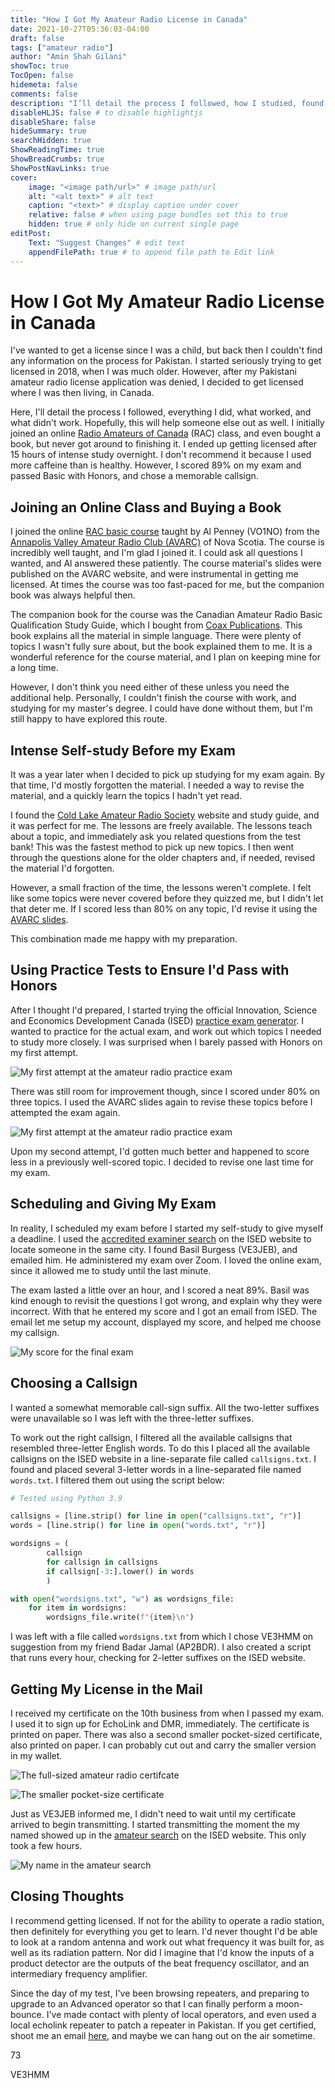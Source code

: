 ```yaml
---
title: "How I Got My Amateur Radio License in Canada"
date: 2021-10-27T05:36:03-04:00
draft: false
tags: ["amateur radio"]
author: "Amin Shah Gilani"
showToc: true
TocOpen: false
hidemeta: false
comments: false
description: "I’ll detail the process I followed, how I studied, found an examiner, and chose my callsign."
disableHLJS: false # to disable highlightjs
disableShare: false
hideSummary: true
searchHidden: true
ShowReadingTime: true
ShowBreadCrumbs: true
ShowPostNavLinks: true
cover:
    image: "<image path/url>" # image path/url
    alt: "<alt text>" # alt text
    caption: "<text>" # display caption under cover
    relative: false # when using page bundles set this to true
    hidden: true # only hide on current single page
editPost:
    Text: "Suggest Changes" # edit text
    appendFilePath: true # to append file path to Edit link
---
```




<script src="https://polyfill.io/v3/polyfill.min.js?features=es6"></script>
<script id="MathJax-script" async
        src="https://cdn.jsdelivr.net/npm/mathjax@3/es5/tex-mml-chtml.js">
</script>


# How I Got My Amateur Radio License in Canada

I've wanted to get a license since I was a child, but back then I couldn't find any information on the process for Pakistan. I started seriously trying to get licensed in 2018, when I was much older. However, after my Pakistani amateur radio license application was denied, I decided to get licensed where I was then living, in Canada.

Here, I'll detail the process I followed, everything I did, what worked, and what didn't work. Hopefully, this will help someone else out as well. I initially joined an online [Radio Amateurs of Canada](https://www.rac.ca/) (RAC) class, and even bought a book, but never got around to finishing it. I ended up getting licensed after 15 hours of intense study overnight. I don't recommend it because I used more caffeine than is healthy. However, I scored 89% on my exam and passed Basic with Honors, and chose a memorable callsign.

## Joining an Online Class and Buying a Book

I joined the online [RAC basic course](https://www.rac.ca/amateur-radio-courses/) taught by Al Penney (VO1NO) from the [Annapolis Valley Amateur Radio Club (AVARC)](https://avarc.ca/) of Nova Scotia. The course is incredibly well taught, and I'm glad I joined it. I could ask all questions I wanted, and Al answered these patiently. The course material's slides were published on the AVARC website, and were instrumental in getting me licensed. At times the course was too fast-paced for me, but the companion book was always helpful then.

The companion book for the course was the Canadian Amateur Radio Basic Qualification Study Guide, which I bought from [Coax Publications](https://www.coaxpublications.ca/). This book explains all the material in simple language. There were plenty of topics I wasn't fully sure about, but the book explained them to me. It is a wonderful reference for the course material, and I plan on keeping mine for a long time.

However, I don't think you need either of these unless you need the additional help. Personally, I couldn't finish the course with work, and studying for my master's degree. I could have done without them, but I'm still happy to have explored this route.

## Intense Self-study Before my Exam

It was a year later when I decided to pick up studying for my exam again. By that time, I'd mostly forgotten the material. I needed a way to revise the material, and a quickly learn the topics I hadn't yet read.

I found the [Cold Lake Amateur Radio Society](https://clares.ca) website and study guide, and it was perfect for me. The lessons are freely available. The lessons teach about a topic, and immediately ask you related questions from the test bank! This was the fastest method to pick up new topics. I then went through the questions alone for the older chapters and, if needed, revised the material I'd forgotten.

However, a small fraction of the time, the lessons weren't complete. I felt like some topics were never covered before they quizzed me, but I didn't let that deter me. If I scored less than 80% on any topic, I'd revise it using the [AVARC slides](https://avarc.ca/index.php/online-basic-course/).

This combination made me happy with my preparation.

## Using Practice Tests to Ensure I'd Pass with Honors

After I thought I'd prepared, I started trying the official Innovation, Science and Economics Development Canada (ISED) [practice exam generator](https://www.ic.gc.ca/eic/site/025.nsf/eng/h_00040.html). I wanted to practice for the actual exam, and work out which topics I needed to study more closely. I was surprised when I barely passed with Honors on my first attempt.

![My first attempt at the amateur radio practice exam](/images/how-I-got-my-amateur-radio-license-canada/first-practice.png)

There was still room for improvement though, since I scored under 80% on three topics. I used the AVARC slides again to revise these topics before I attempted the exam again.

![My first attempt at the amateur radio practice exam](/images/how-I-got-my-amateur-radio-license-canada/second-practice.png)

Upon my second attempt, I'd gotten much better and happened to score less in a previously well-scored topic. I decided to revise one last time for my exam.

## Scheduling and Giving My Exam

In reality, I scheduled my exam before I started my self-study to give myself a deadline. I used the [accredited examiner search](https://www.ic.gc.ca/eic/site/025.nsf/eng/h_00003.html) on the ISED website to locate someone in the same city. I found Basil Burgess (VE3JEB), and emailed him. He administered my exam over Zoom. I loved the online exam, since it allowed me to study until the last minute.

The exam lasted a little over an hour, and I scored a neat 89%. Basil was kind enough to revisit the questions I got wrong, and explain why they were incorrect. With that he entered my score and I got an email from ISED. The email let me setup my account, displayed my score, and helped me choose my callsign.

![My score for the final exam](/images/how-I-got-my-amateur-radio-license-canada/final-exam-score.png)

## Choosing a Callsign

I wanted a somewhat memorable call-sign suffix. All the two-letter suffixes were unavailable so I was left with the three-letter suffixes.

To work out the right callsign, I filtered all the available callsigns that resembled three-letter English words. To do this I placed all the available callsigns on the ISED website in a line-separate file called `callsigns.txt`. I found and placed several 3-letter words in a line-separated file named `words.txt`. I filtered them out using the script below:

```python
# Tested using Python 3.9

callsigns = [line.strip() for line in open("callsigns.txt", "r")]
words = [line.strip() for line in open("words.txt", "r")]

wordsigns = (
        callsign
        for callsign in callsigns
        if callsign[-3:].lower() in words
        )

with open("wordsigns.txt", "w") as wordsigns_file:
    for item in wordsigns:
        wordsigns_file.write(f"{item}\n")
```

I was left with a file called `wordsigns.txt` from which I chose VE3HMM on suggestion from my friend Badar Jamal (AP2BDR). I also created a script that runs every hour, checking for 2-letter suffixes on the ISED website.

## Getting My License in the Mail

I received my certificate on the 10th business from when I passed my exam. I used it to sign up for EchoLink and DMR, immediately. The certificate is printed on paper. There was also a second smaller pocket-sized certificate, also printed on paper. I can probably cut out and carry the smaller version in my wallet.

![The full-sized amateur radio certifcate](/images/how-I-got-my-amateur-radio-license-canada/redacted-cert.jpg)

![The smaller pocket-size certificate](/images/how-I-got-my-amateur-radio-license-canada/redacted-wallet-cert.jpg)

Just as VE3JEB informed me, I didn't need to wait until my certificate arrived to begin transmitting. I started transmitting the moment the my named showed up in the [amateur search](https://apc-cap.ic.gc.ca/pls/apc_anon/query_amat_cs$.startup) on the ISED website. This only took a few hours.

![My name in the amateur search](/images/how-I-got-my-amateur-radio-license-canada/amateur-search.png)

## Closing Thoughts

I recommend getting licensed. If not for the ability to operate a radio station, then definitely for everything you get to learn. I'd never thought I'd be able to look at a random antenna and work out what frequency it was built for, as well as its radiation pattern. Nor did I imagine that I'd know the inputs of a product detector are the outputs of the beat frequency oscillator, and an intermediary frequency amplifier.

Since the day of my test, I've been browsing repeaters, and preparing to upgrade to an Advanced operator so that I can finally perform a moon-bounce. I've made contact with plenty of local operators, and even used a local echolink repeater to patch a repeater in Pakistan. If you get certified, shoot me an email <a href="mailto:hamradio@gilani.me">here</a>, and maybe we can hang out on the air sometime.

73

VE3HMM